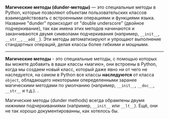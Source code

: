 
**Магические методы (dunder-методы)** — это специальные методы в Python, которые позволяют объектам пользовательских классов взаимодействовать с встроенными операциями и функциями языка. Название "dunder" происходит от "double underscore" (двойное подчеркивание), так как имена этих методов начинаются и заканчиваются двумя символами подчеркивания (например, `__init__`, `__str__`, `__add__`). Эти методы автоматизируют и упрощают выполнение стандартных операций, делая классы более гибкими и мощными.

---

**Магические методы** - это специальные методы, с помощью которых вы можете добавить в ваши классы «магию», они встроены в Python, когда мы создаем новый класс, который даже явно ни от чего не наследуется, на самом в Python все классы **наследуются** от класса `object`, обладающего некоторыми опеределенными заранее магическими методами по умолчанию (например, `__init__`, `__doc__`, `__str__` и т.д.). .

Магические методы (dunder methods) всегда обрамлены двумя нижними подчеркиваниями (например, `__init__` или `__lt__`). Ещё, они не так хорошо документированны, как хотелось бы.